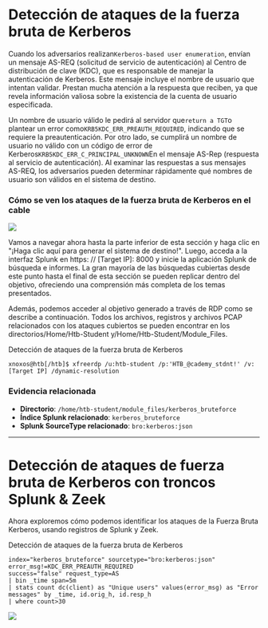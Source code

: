 # Detección de ataques de la fuerza bruta de Kerberos

Cuando los adversarios realizan`Kerberos-based user enumeration`, envían un mensaje AS-REQ (solicitud de servicio de autenticación) al Centro de distribución de clave (KDC), que es responsable de manejar la autenticación de Kerberos. Este mensaje incluye el nombre de usuario que intentan validar. Prestan mucha atención a la respuesta que reciben, ya que revela información valiosa sobre la existencia de la cuenta de usuario especificada.

Un nombre de usuario válido le pedirá al servidor que`return a TGT`o plantear un error como`KRB5KDC_ERR_PREAUTH_REQUIRED`, indicando que se requiere la preautenticación. Por otro lado, se cumplirá un nombre de usuario no válido con un código de error de Kerberos`KRB5KDC_ERR_C_PRINCIPAL_UNKNOWN`En el mensaje AS-Rep (respuesta al servicio de autenticación). Al examinar las respuestas a sus mensajes AS-REQ, los adversarios pueden determinar rápidamente qué nombres de usuario son válidos en el sistema de destino.

### **Cómo se ven los ataques de la fuerza bruta de Kerberos en el cable**

![](https://academy.hackthebox.com/storage/modules/233/107.png)

Vamos a navegar ahora hasta la parte inferior de esta sección y haga clic en "¡Haga clic aquí para generar el sistema de destino!". Luego, acceda a la interfaz Splunk en https: // [Target IP]: 8000 y inicie la aplicación Splunk de búsqueda e informes. La gran mayoría de las búsquedas cubiertas desde este punto hasta el final de esta sección se pueden replicar dentro del objetivo, ofreciendo una comprensión más completa de los temas presentados.

Además, podemos acceder al objetivo generado a través de RDP como se describe a continuación. Todos los archivos, registros y archivos PCAP relacionados con los ataques cubiertos se pueden encontrar en los directorios/Home/Htb-Student y/Home/Htb-Student/Module_Files.

Detección de ataques de la fuerza bruta de Kerberos

```
xnoxos@htb[/htb]$ xfreerdp /u:htb-student /p:'HTB_@cademy_stdnt!' /v:[Target IP] /dynamic-resolution
```

### **Evidencia relacionada**

- **Directorio**: `/home/htb-student/module_files/kerberos_bruteforce`
- **Índice Splunk relacionado**: `kerberos_bruteforce`
- **Splunk SourceType relacionado**: `bro:kerberos:json`

---

# **Detección de ataques de fuerza bruta de Kerberos con troncos Splunk & Zeek**

Ahora exploremos cómo podemos identificar los ataques de la Fuerza Bruta Kerberos, usando registros de Splunk y Zeek.

Detección de ataques de la fuerza bruta de Kerberos

```
index="kerberos_bruteforce" sourcetype="bro:kerberos:json"
error_msg!=KDC_ERR_PREAUTH_REQUIRED
success="false" request_type=AS
| bin _time span=5m
| stats count dc(client) as "Unique users" values(error_msg) as "Error messages" by _time, id.orig_h, id.resp_h
| where count>30

```

![](https://academy.hackthebox.com/storage/modules/233/108.png)